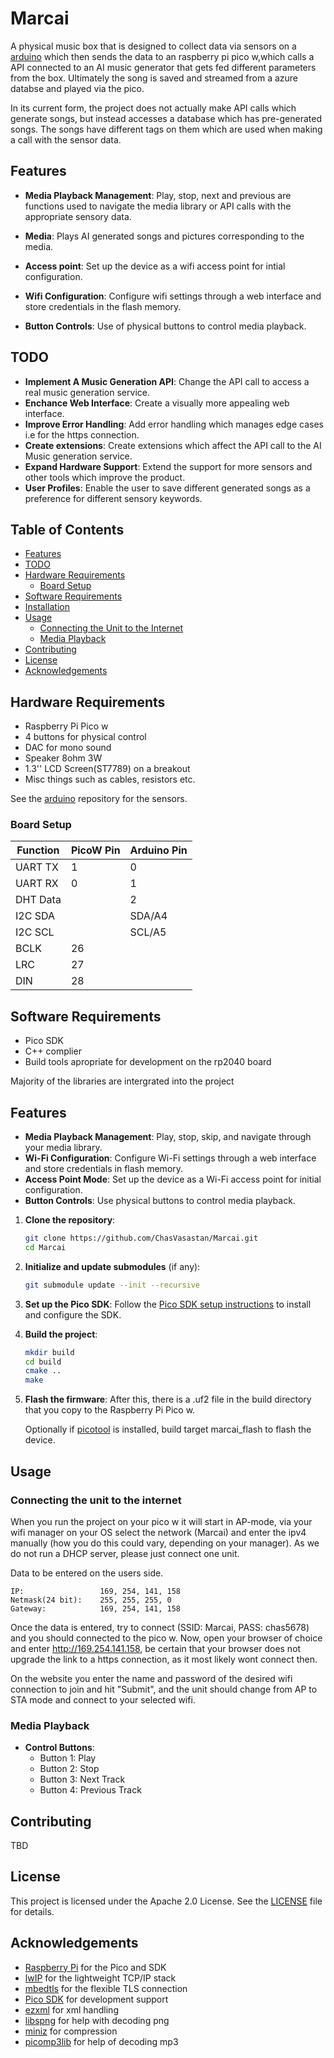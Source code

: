 # Marcai
A physical music box that is designed to collect data via sensors on a [arduino](https://github.com/ChasVasastan/SensorsArduino) which then sends the data to an raspberry pi pico w,which calls a API connected to an AI music generator that gets fed different parameters from the box. Ultimately the song is saved and streamed from a azure databse and played via the pico.

In its current form, the project does not actually make API calls which generate songs, but instead accesses a database which has pre-generated songs. The songs have different tags on them which are used when making a call with the sensor data.

## Features

- **Media Playback Management**: Play, stop, next and previous are functions used to navigate the media library or API calls with the appropriate sensory data.

- **Media**: Plays AI generated songs and pictures corresponding to the media.

- **Access point**: Set up the device as a wifi access point for intial configuration.

- **Wifi Configuration**: Configure wifi settings through a web interface and store credentials in the flash memory.

- **Button Controls**: Use of physical buttons to control media playback.

## TODO

- **Implement A Music Generation API**: Change the API call to access a real music generation service.
- **Enchance Web Interface**: Create a visually more appealing web interface.
- **Improve Error Handling**: Add error handling which manages edge cases i.e for the https connection.
- **Create extensions**: Create extensions which affect the API call to the AI Music generation service.
- **Expand Hardware Support**: Extend the support for more sensors and other tools which improve the product.
- **User Profiles**: Enable the user to save different generated songs as a preference for different sensory keywords.

## Table of Contents

- [Features](#features)
- [TODO](#todo)
- [Hardware Requirements](#hardware-requirements)
    - [Board Setup](#board-setup)
- [Software Requirements](#software-requirements)
- [Installation](#installation)
- [Usage](#usage)
  - [Connecting the Unit to the Internet](#connecting-the-unit-to-the-internet)
  - [Media Playback](#media-playback)
- [Contributing](#contributing)
- [License](#license)
- [Acknowledgements](#acknowledgements)

## Hardware Requirements

- Raspberry Pi Pico w
- 4 buttons for physical control
- DAC for mono sound
- Speaker 8ohm 3W
- 1.3'' LCD Screen(ST7789) on a breakout
- Misc things such as cables, resistors etc.

See the [arduino](https://github.com/ChasVasastan/SensorsArduino) repository for the sensors.

### Board Setup
| Function  | PicoW Pin | Arduino Pin |
| --------- |---------- | ----------- |
| UART TX   | 1         | 0           |
| UART RX   | 0         | 1           |
| DHT Data  |           | 2           |
| I2C SDA   |           | SDA/A4      |
| I2C SCL   |           | SCL/A5      |
| BCLK      | 26        |             |
| LRC       | 27        |             |
| DIN       | 28        |             |

## Software Requirements

- Pico SDK
- C++ complier
- Build tools apropriate for development on the rp2040 board

Majority of the libraries are intergrated into the project


## Features

- **Media Playback Management**: Play, stop, skip, and navigate through your media library.
- **Wi-Fi Configuration**: Configure Wi-Fi settings through a web interface and store credentials in flash memory.
- **Access Point Mode**: Set up the device as a Wi-Fi access point for initial configuration.
- **Button Controls**: Use physical buttons to control media playback.


1. **Clone the repository**:
    ```sh
    git clone https://github.com/ChasVasastan/Marcai.git
    cd Marcai
    ```

2. **Initialize and update submodules** (if any):
    ```sh
    git submodule update --init --recursive
    ```
3. **Set up the Pico SDK**:
    Follow the [Pico SDK setup instructions](https://github.com/raspberrypi/pico-sdk) to install and configure the SDK.

4. **Build the project**:
    ```sh
    mkdir build
    cd build
    cmake ..
    make
    ```

5. **Flash the firmware**:
    After this, there is a .uf2 file in the build directory that you copy
    to the Raspberry Pi Pico w.

    Optionally if [picotool](https://github.com/raspberrypi/picotool) is installed,
    build target marcai_flash to flash the device.

## Usage

### Connecting the unit to the internet

When you run the project on your pico w it will start in AP-mode, via your wifi manager on your OS select the network (Marcai) and enter the ipv4 manually (how you do this could vary, depending on your manager). As we do not run a DHCP server, please just connect one unit.

Data to be entered on the users side.
```
IP:                 169, 254, 141, 158
Netmask(24 bit):    255, 255, 255, 0
Gateway:            169, 254, 141, 158
```

Once the data is entered, try to connect (SSID: Marcai, PASS: chas5678) and you should connected to the pico w. Now, open your browser of choice and enter http://169.254.141.158, be certain that your browser does not upgrade the link to a https connection, as it most likely wont connect then.

On the website you enter the name and password of the desired wifi connection to join and hit "Submit", and the unit should change from AP to STA mode and connect to your selected wifi.

### Media Playback

- **Control Buttons**:
    - Button 1: Play
    - Button 2: Stop
    - Button 3: Next Track
    - Button 4: Previous Track

## Contributing

TBD

## License

This project is licensed under the Apache 2.0 License. See the [LICENSE](LICENSE) file for details.

## Acknowledgements

- [Raspberry Pi](https://www.raspberrypi.org/) for the Pico and SDK
- [lwIP](https://savannah.nongnu.org/projects/lwip/) for the lightweight TCP/IP stack
- [mbedtls](https://github.com/Mbed-TLS/mbedtls) for the flexible TLS connection
- [Pico SDK](https://github.com/raspberrypi/pico-sdk) for development support
- [ezxml](https://github.com/lxfontes/ezxml) for xml handling
- [libspng](https://libspng.org/) for help with decoding png
- [miniz](https://github.com/richgel999/miniz) for compression
- [picomp3lib](https://github.com/ikjordan/picomp3lib) for help of decoding mp3
